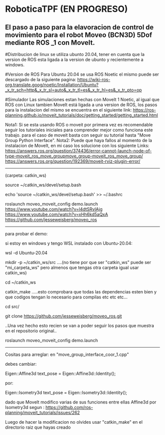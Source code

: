 # RoboticaTPF (EN PROGRESO)
El paso a paso para la elavoracion de control de movimiento para el robot  Moveo (BCN3D) 5Dof mediante ROS _1 con MoveIt.
-----------
#Distribucion de linux
se utiliza ubunto 20.04, tener en cuenta que la version de ROS esta ligada a la version de ubunto y recientemente a windows.

#Version de ROS
Para Ubuntu 20.04 se usa ROS Noetic el mismo puede ser descargado de la siguiente pagina:
https://wiki-ros-org.translate.goog/noetic/Installation/Ubuntu?_x_tr_sch=http&_x_tr_sl=auto&_x_tr_tl=es&_x_tr_hl=es&_x_tr_pto=op

#Simulador
Las simulaciones estan hechas con MoveIt 1 Noetic, al igual que ROS con Linux tambien MoveIt está ligada a una version de ROS, los pasos para la instalacion del mismo se encuentra en el siguiente link:
https://ros-planning.github.io/moveit_tutorials/doc/getting_started/getting_started.html

Nota1: Si se esta usando ROS o moveit por primera vez es recomendable seguir los tutoriales iniciales para comprender mejor como funciona este trabajo.
  para el caso de moveit basta con seguir su tutorial hasta "Move Group Python Interface".
Nota2: Puede que haya fallos al momento de la instalacion de MoveIt, en mi caso los solucione con los siguiente Links:
  https://answers.ros.org/question/374436/error-cannot-launch-node-of-type-moveit_ros_move_groupmove_group-moveit_ros_move_group/
  https://answers.ros.org/question/192369/moveit-rviz-plugin-error/
  
---------
(carpeta: catkin_ws)

source ~/catkin_ws/devel/setup.bash

echo 'source ~/catkin_ws/devel/setup.bash' >> ~/.bashrc

roslaunch moveo_moveit_config demo.launch
https://www.youtube.com/watch?v=l4dtSRvlAjg
https://www.youtube.com/watch?v=xHh6kd5aQxA
https://github.com/jesseweisberg/moveo_ros

--------------------------
para probar el demo:

si estoy en windows y tengo WSL instalado con Ubuntu-20.04:

wsl -d Ubuntu-20.04

mkdir -p ~/catkin_ws/src       ....(no tiene por que ser "catkin_ws" puede ser "mi_carpeta_ws" pero almenos que tengas otra carpeta igual usar catkin_ws)

cd ~/catkin_ws

catkin_make                    .....esto comprobara que todas las dependencias esten bien y que codigos tengan lo necesario para compilas etc etc etc...

cd src/

git clone https://github.com/jesseweisberg/moveo_ros.git

..Una vez hecho esto recien se van a poder seguir los pasos que muestra en el repositorio original..

roslaunch moveo_moveit_config demo.launch

--------
Cositas para arreglar:
en "move_group_interface_coor_1.cpp"

debes cambiar:

Eigen::Affine3d text_pose = Eigen::Affine3d::Identity();

por:

Eigen::Isometry3d text_pose = Eigen::Isometry3d::Identity();

dado que MoveIt modifico varias de sus funciones entre ellas Affine3d por Isometry3d segun : https://github.com/ros-planning/moveit_tutorials/issues/262

Luego de hacer la modificacion no olvides usar "catkin_make" en el directorio raiz que hayas creado
